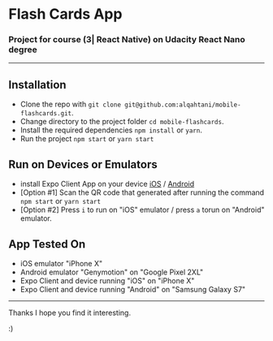 # Flash Cards App

### Project for course (3| React Native) on Udacity React Nano degree

---

## Installation

- Clone the repo with `git clone git@github.com:alqahtani/mobile-flashcards.git`.
- Change directory to the project folder `cd mobile-flashcards`.
- Install the required dependencies `npm install` or `yarn`.
- Run the project `npm start` or `yarn start`

## Run on Devices or Emulators

- install Expo Client App on your device [iOS](https://itunes.apple.com/app/apple-store/id982107779) / [Android](https://play.google.com/store/apps/details?id=host.exp.exponent&referrer=www)
- [Option #1] Scan the QR code that generated after running the command `npm start` or `yarn start`
- [Option #2] Press `i` to run on "iOS" emulator / press `a` torun on "Android" emulator.

## App Tested On

- iOS emulator "iPhone X"
- Android emulator "Genymotion" on "Google Pixel 2XL"
- Expo Client and device running "iOS" on "iPhone X"
- Expo Client and device running "Android" on "Samsung Galaxy S7"

---

Thanks I hope you find it interesting.

:)
